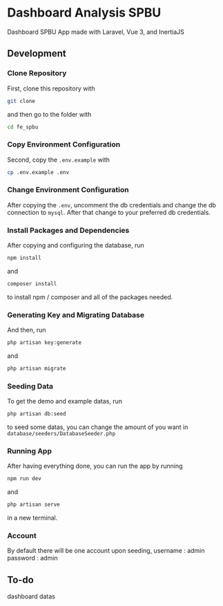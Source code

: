 # Dashboard Analysis SPBU

Dashboard SPBU App made with Laravel, Vue 3, and InertiaJS

## Development
### Clone Repository
First, clone this repository with 
```sh
git clone
```
 and then go to the folder with 
 ```sh
 cd fe_spbu
 ```
### Copy Environment Configuration
Second, copy the `.env.example` with 
```sh
cp .env.example .env
```

### Change Environment Configuration
After copying the `.env`, uncomment the db credentials and change the db connection to `mysql`. After that change to your preferred db credentials.

### Install Packages and Dependencies
After copying and configuring the database, run 
```sh
npm install
```
and 
```sh
composer install
```
to install npm / composer and all of the packages needed.

### Generating Key and Migrating Database
And then, run 
```sh
php artisan key:generate
```
and 
```sh
php artisan migrate
```

### Seeding Data
To get the demo and example datas, run 
```sh
php artisan db:seed
```
to seed some datas, you can change the amount of you want in `database/seeders/DatabaseSeeder.php`

### Running App
After having everything done, you can run the app by running 
```sh
npm run dev
```
and 
```sh
php artisan serve
```
in a new terminal.

### Account
By default there will be one account upon seeding, 
username : admin\
password : admin

## To-do
dashboard datas
